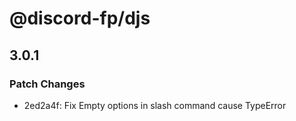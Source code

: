 # @discord-fp/djs

## 3.0.1

### Patch Changes

- 2ed2a4f: Fix Empty options in slash command cause TypeError
